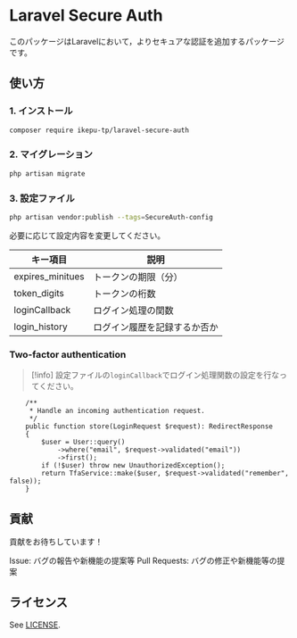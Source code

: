 # Laravel Secure Auth

このパッケージはLaravelにおいて，よりセキュアな認証を追加するパッケージです。

## 使い方

### 1. インストール

```bash
composer require ikepu-tp/laravel-secure-auth
```

### 2. マイグレーション

```bash
php artisan migrate
```

### 3. 設定ファイル

```bash
php artisan vendor:publish --tags=SecureAuth-config
```

必要に応じて設定内容を変更してください。

| キー項目         | 説明                         |
| ---------------- | ---------------------------- |
| expires_minitues | トークンの期限（分）         |
| token_digits     | トークンの桁数               |
| loginCallback    | ログイン処理の関数           |
| login_history    | ログイン履歴を記録するか否か |

### Two-factor authentication

> [!info]
> 設定ファイルの`loginCallback`でログイン処理関数の設定を行なってください。

```php:AuthController Sample
    /**
     * Handle an incoming authentication request.
     */
    public function store(LoginRequest $request): RedirectResponse
    {
        $user = User::query()
            ->where("email", $request->validated("email"))
            ->first();
        if (!$user) throw new UnauthorizedException();
        return TfaService::make($user, $request->validated("remember", false));
    }
```

## 貢献

貢献をお待ちしています！

Issue: バグの報告や新機能の提案等
Pull Requests: バグの修正や新機能等の提案

## ライセンス

See [LICENSE](./LICENSE).
